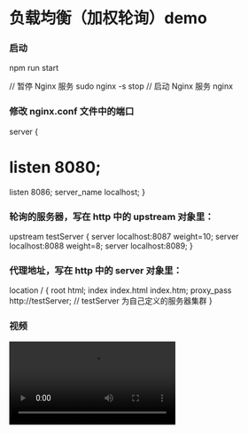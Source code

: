 # 负载均衡（加权轮询）demo

### 启动
npm run start

// 暂停 Nginx 服务
sudo nginx -s stop
// 启动 Nginx 服务
nginx

### 修改 nginx.conf 文件中的端口
server {
  # listen       8080;
  listen       8086;
  server_name  localhost;
}

### 轮询的服务器，写在 http 中的 upstream 对象里：
upstream testServer {
  server localhost:8087 weight=10;
  server localhost:8088 weight=8;
  server localhost:8089;
}

### 代理地址，写在 http 中的 server 对象里：
location / {
  root   html;
  index  index.html index.htm;
  proxy_pass http://testServer; // testServer 为自己定义的服务器集群
}
### 视频
<video controls>
  <source src="./demo.mp4" type="video/mp4">
</video>
